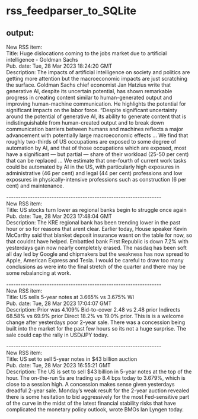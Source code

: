 # rss_feedparser_to_SQLite

## output:

New RSS item:<br>
Title: Huge dislocations coming to the jobs market due to artificial intelligence - Goldman Sachs<br>
Pub. date: Tue, 28 Mar 2023 18:24:20 GMT<br>
Description: The impacts of artificial intelligence on society and politics are getting more attention but the macroeconomic impacts are just scratching the surface. Goldman Sachs chief economist Jan Hatzius write that generative AI, despite its uncertain potential, has shown remarkable progress in creating content similar to human-generated output and improving human-machine communication. He highlights the potential for  significant impacts on the labor force. “Despite significant uncertainty around the potential of generative AI, its ability to generate content that is indistinguishable from human-created output and to break down communication barriers between humans and machines reflects a major advancement with potentially large macroeconomic effects … We find that roughly two-thirds of US occupations are exposed to some degree of automation by AI, and that of those occupations which are exposed, most have a significant — but partial — share of their workload (25-50 per cent) that can be replaced … We estimate that one-fourth of current work tasks could be automated by AI in the US, with particularly high exposures in administrative (46 per cent) and legal (44 per cent) professions and low exposures in physically-intensive professions such as construction (6 per cent) and maintenance. <br>

-----------------------------------------------------------------<br>
New RSS item:<br>
Title: US stocks turn lower as regional banks begin to struggle once again<br>
Pub. date: Tue, 28 Mar 2023 17:48:04 GMT<br>
Description: The KRE regional bank has been trending lower in the past hour or so for reasons that arent clear. Earlier today, House speaker Kevin McCarthy said that blanket deposit insurance wasnt on the table for now, so that couldnt have helped. Embattled bank First Republic is down 7.2% with yesterdays gain now nearly completely erased. The nasdaq has been soft all day led by Google and chipmakers but the weakness has now spread to Apple, American Express and Tesla. I would be careful to draw too many conclusions as were into the final stretch of the quarter and there may be some rebalancing at work.<br>

-----------------------------------------------------------------<br>
New RSS item:<br>
Title: US sells 5-year notes at 3.665% vs 3.675% WI<br>
Pub. date: Tue, 28 Mar 2023 17:04:07 GMT<br>
Description: Prior was 4.109% Bid-to-cover 2.48 vs 2.48 prior Indirects 68.58% vs 69.9% prior Direct 18.2% vs 19.0% prior. This is is a welcome change after yesterdays poor 2-year sale. There was a concession being built into the market for the past few hours so its not a huge surprise. The sale could cap the rally in USD/JPY today.<br>

-----------------------------------------------------------------<br>
New RSS item:<br>
Title: US set to sell 5-year notes in $43 billion auction<br>
Pub. date: Tue, 28 Mar 2023 16:55:21 GMT<br>
Description: The US is set to sell $43 billion in 5-year notes at the top of the hour. The on-the-run 5s are trading up 8.4 bps today to 3.679%, which is close to a session high. A concession makes sense given yesterdays dreadful 2-year sale. Monday’s weak result for the 2-year auction revealed there is some hesitation to bid aggressively for the most Fed-sensitive part of the curve in the midst of the latest financial stability risks that have complicated the monetary policy outlook, wrote BMOs Ian Lyngen today.<br>

